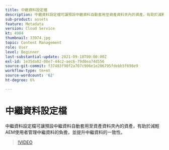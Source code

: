 ```yaml
---
title: 中繼資料設定檔
description: 中繼資料設定檔可讓預設中繼資料自動套用至資產資料夾內的資產，有助於減輕AEM使用者管理中繼資料的負擔，並提升中繼資料的一致性。
sub-product: assets
feature: Metadata
version: Cloud Service
kt: 4984
thumbnail: 33974.jpg
topic: Content Management
role: User
level: Beginner
last-substantial-update: 2021-09-18T00:00:00Z
exl-id: 1e35da82-08e7-44c2-aec6-79d8ea74d556
source-git-commit: f37483f90f2a707c906e1e206795fdebb5f698e9
workflow-type: tm+mt
source-wordcount: '62'
ht-degree: 6%

---
```


# 中繼資料設定檔

中繼資料設定檔可讓預設中繼資料自動套用至資產資料夾內的資產，有助於減輕AEM使用者管理中繼資料的負擔，並提升中繼資料的一致性。

>[!VIDEO](https://video.tv.adobe.com/v/33974/?quality=12&learn=on&hidetitle=true)
